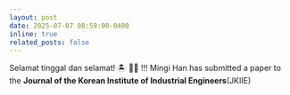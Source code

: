 ```yaml
---
layout: post
date: 2025-07-07 08:59:00-0400
inline: true
related_posts: false
---
```


Selamat tinggal dan selamat! 🏝️ 🌋🐚 !!!
Mingi Han has submitted a paper to the **Journal of the Korean Institute of Industrial Engineers**(JKIIE)